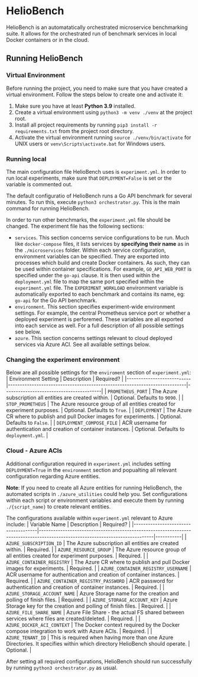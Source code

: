# HelioBench
HelioBench is an automatatically orchestrated microservice benchmarking suite. It allows for the orchestrated run of benchmark services in local Docker containers or in the cloud.

## Running HelioBench
### Virtual Environment
Before running the project, you need to make sure that you have created a virtual environment. Follow the steps below to create one and activate it:
1. Make sure you have at least **Python 3.9** installed. 
2. Create a virtual environment using `python3 -m venv ./venv` at the project root. 
3. Install all project requirements by running `pip3 install -r requirements.txt` from the project root directory.
4. Activate the virtual environment running `source ./venv/bin/activate` for UNIX users or `venv\Scripts\activate.bat` for Windows users.

### Running local 
The main configuration file HelioBench uses is `experiment.yml`. In order to run local experiments, make sure that `DEPLOYMENT=False` is set or the variable is commented out.

The default configuratio of HelioBench runs a Go API benchmark for several minutes. To run this, execute `python3 orchestrator.py`. This is the main command for running HelioBench.

In order to run other benchmarks, the `experiment.yml` file should be changed. The experiment file has the following sections:
- `services`. This section concerns service configurations to be run. Much like `docker-compose` files, it lists services by **specifying their name** as in the `./microservices` folder. Within each service configuration, environment variables can be specified. They are exported into processes which build and create Docker containers. As such, they can be used within container specifications. For example, `GO_API_WEB_PORT` is specified under the `go-api` clause. It is then used within the `deployment.yml` file to map the same port specified within the `experiment.yml` file. The `EXPERIMENT_WORKLOAD` environment variable is automatically exported to each benchmark and contains its name, eg: `go-api` for the Go API benchmark.
- `environment`. This section specifies experiment-wide environment settings. For example, the central Prometheus service port or whether a deployed experiment is perforemed. These variables are all exported into each service as well. For a full description of all possible settings see below.
- `azure`. This section concerns settings relevant to cloud deployed services via Azure ACI. See all available settings below.

### Changing the experiment environment
Below are all possible settings for the `enviroment` section of `experiment.yml`:
| Environment Setting       | Description                                                               | Required?                               |
|---------------------------|---------------------------------------------------------------------------|-----------------------------------------|
| `PROMETHEUS_PORT`         | The Azure subscription all entities are created within.                   | Optional. Defaults to `9090`.           |
| `STOP_PROMETHEUS`         | The Azure resource group of all entities created for experiment purposes. | Optional. Defaults to `True`.           |
| `DEPLOYMENT`              | The Azure CR where to publish and pull Docker images for experiments.     | Optional. Defaults to `False`.          |
| `DEPLOYMENT_COMPOSE_FILE` | ACR username for authentication and creation of container instances.      | Optional. Defaults to `deployment.yml`. |

### Cloud - Azure ACIs
Additional configuration required in `experiment.yml` includes setting `DEPLOYMENT=True` in the `environment` section and popualting all relevant configuration regarding Azure entities.

**Note**: If you need to create all Azure entities for running HelioBench, the automated scripts in `./azure_utilities` could help you. Set configurations within each script or environment variables and execute them by running `./{script_name}` to create relevant entities.

The configurations available within `experiment.yml` relevant to Azure include:
| Variable Name                       | Description                                                                                                                  | Required? |
|-------------------------------------|------------------------------------------------------------------------------------------------------------------------------|-----------|
| `AZURE_SUBSCRIPTION_ID`             | The Azure subscription all entities are created within.                                                                      | Required. |
| `AZURE_RESOURCE_GROUP`              | The Azure resource group of all entities created for experiment purposes.                                                    | Required. |
| `AZURE_CONTAINER_REGISTRY`          | The Azure CR where to publish and pull Docker images for experiments.                                                        | Required. |
| `AZURE_CONTAINER_REGISTRY_USERNAME` | ACR username for authentication and creation of container instances.                                                         | Required. |
| `AZURE_CONTAINER_REGISTRY_PASSWORD` | ACR password for authentication and creation of container instances.                                                         | Required. |
| `AZURE_STORAGE_ACCOUNT_NAME`        | Azure Storage name for the creation and polling of finish files.                                                             | Required. |
| `AZURE_STORAGE_ACCOUNT_KEY`         | Azure Storage key for the creation and polling of finish files.                                                              | Required. |
| `AZURE_FILE_SHARE_NAME`             | Azure File Share - the actual FS shared between services where files are created/deleted.                                    | Required. |
| `AZURE_DOCKER_ACI_CONTEXT`          | The Docker context required by the Docker compose integration to work with Azure ACIs.                                       | Required. |
| `AZURE_TENANT_ID`                   | This is required when having more than one Azure Directories. It specifies within which directory HelioBench should operate. | Optional. |

After setting all required configurations, HelioBench should run successfully by running `python3 orchestrator.py` as usual.